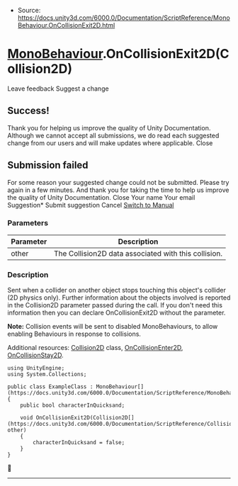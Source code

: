 * Source: https://docs.unity3d.com/6000.0/Documentation/ScriptReference/MonoBehaviour.OnCollisionExit2D.html

#  [MonoBehaviour](https://docs.unity3d.com/6000.0/Documentation/ScriptReference/MonoBehaviour.html).OnCollisionExit2D(Collision2D)
Leave feedback
Suggest a change
## Success!
Thank you for helping us improve the quality of Unity Documentation. Although we cannot accept all submissions, we do read each suggested change from our users and will make updates where applicable.
Close
## Submission failed
For some reason your suggested change could not be submitted. Please <a>try again</a> in a few minutes. And thank you for taking the time to help us improve the quality of Unity Documentation.
Close
Your name Your email Suggestion* Submit suggestion
Cancel
[Switch to Manual](https://docs.unity3d.com/6000.0/Documentation/Manual/class-MonoBehaviour.html "Go to MonoBehaviour Component in the Manual")
### Parameters
Parameter | Description  
---|---  
other | The Collision2D data associated with this collision.  
### Description
Sent when a collider on another object stops touching this object's collider (2D physics only).
Further information about the objects involved is reported in the Collision2D parameter passed during the call. If you don't need this information then you can declare OnCollisionExit2D without the parameter.  
  
**Note:** Collision events will be sent to disabled MonoBehaviours, to allow enabling Behaviours in response to collisions.  
  
Additional resources: [Collision2D](https://docs.unity3d.com/6000.0/Documentation/ScriptReference/Collision2D.html) class, [OnCollisionEnter2D](https://docs.unity3d.com/6000.0/Documentation/ScriptReference/MonoBehaviour.OnCollisionEnter2D.html), [OnCollisionStay2D](https://docs.unity3d.com/6000.0/Documentation/ScriptReference/MonoBehaviour.OnCollisionStay2D.html).
```
using UnityEngine;
using System.Collections;  
  
public class ExampleClass : MonoBehaviour[](https://docs.unity3d.com/6000.0/Documentation/ScriptReference/MonoBehaviour.html)
{
    public bool characterInQuicksand;  
  
    void OnCollisionExit2D(Collision2D[](https://docs.unity3d.com/6000.0/Documentation/ScriptReference/Collision2D.html) other)
    {
        characterInQuicksand = false;
    }
}

```

* * *
